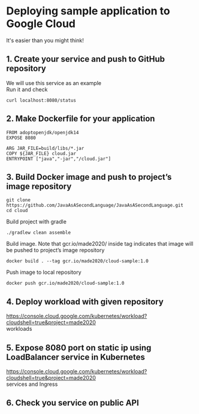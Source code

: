 # Deploying sample application to Google Cloud
It's easier than you might think!

## 1. Create your service and push to GitHub repository
We will use this service as an example  
Run it and check
```
curl localhost:8080/status
```

## 2. Make Dockerfile for your application
```
FROM adoptopenjdk/openjdk14
EXPOSE 8080

ARG JAR_FILE=build/libs/*.jar
COPY ${JAR_FILE} cloud.jar
ENTRYPOINT ["java","-jar","/cloud.jar"]
```

## 3. Build Docker image and push to project’s image repository
```
git clone https://github.com/JavaAsASecondLanguage/JavaAsASecondLanguage.git
cd cloud
```

Build project with gradle
```
./gradlew clean assemble
```

Build image. Note that gcr.io/made2020/ inside tag indicates that image will be pushed to project’s image repository  
```
docker build . --tag gcr.io/made2020/cloud-sample:1.0
```

Push image to local repository
```
docker push gcr.io/made2020/cloud-sample:1.0
```

## 4. Deploy workload with given repository
https://console.cloud.google.com/kubernetes/workload?cloudshell=true&project=made2020  
workloads


## 5. Expose 8080 port on static ip using LoadBalancer service in Kubernetes
https://console.cloud.google.com/kubernetes/workload?cloudshell=true&project=made2020  
services and Ingress

## 6. Check you service on public API
